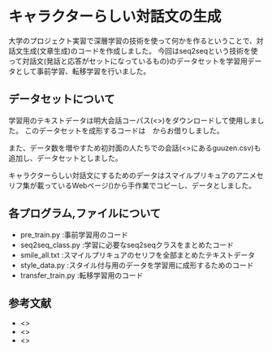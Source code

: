 # キャラクターらしい対話文の生成

大学のプロジェクト実習で深層学習の技術を使って何かを作るということで、対話文生成(文章生成)のコードを作成しました。
今回はseq2seqという技術を使って対話文(発話と応答がセットになっているもの)のデータセットを学習用データとして事前学習、転移学習を行いました。



## データセットについて
学習用のテキストデータは明大会話コーパス(<>)をダウンロードして使用しました。
このデータセットを成形するコードは　からお借りしました。

また、データ数を増やすため初対面の人たちでの会話(<>にあるguuzen.csv)も追加し、データセットとしました。

キャラクターらしい対話文にするためのデータはスマイルプリキュアのアニメセリフ集が載っているWebページ()から手作業でコピーし、データとしました。


## 各プログラム,ファイルについて
* pre_train.py       :事前学習用のコード
* seq2seq_class.py   :学習に必要なseq2seqクラスをまとめたコード
* smile_all.txt      :スマイルプリキュアのセリフを全部まとめたテキストデータ
* style_data.py      :スタイル付与用のデータを学習用に成形するためのコード
* transfer_train.py  :転移学習用のコード

## 参考文献
* <>
* <>
* <>
